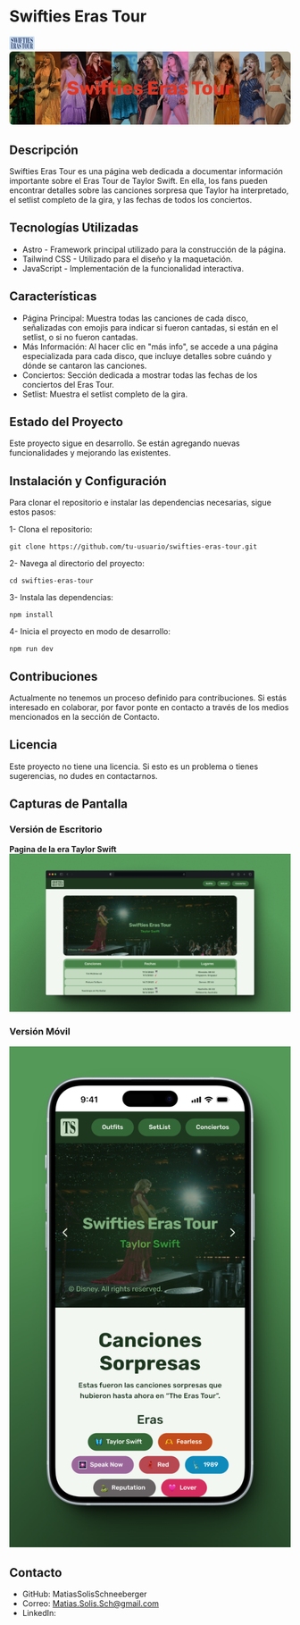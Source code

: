 # Swifties Eras Tour

![logo de la página](public/images/MuckUP/Logo-Midnights.png)
![Portada](<public/images/MuckUP/Frame 49.png>)

## Descripción
Swifties Eras Tour es una página web dedicada a documentar información importante sobre el Eras Tour de Taylor Swift. En ella, los fans pueden encontrar detalles sobre las canciones sorpresa que Taylor ha interpretado, el setlist completo de la gira, y las fechas de todos los conciertos.

## Tecnologías Utilizadas
- Astro - Framework principal utilizado para la construcción de la página.
- Tailwind CSS - Utilizado para el diseño y la maquetación.
- JavaScript - Implementación de la funcionalidad interactiva.

## Características
- Página Principal: Muestra todas las canciones de cada disco, señalizadas con emojis para indicar si fueron cantadas, si están en el setlist, o si no fueron cantadas.
- Más Información: Al hacer clic en "más info", se accede a una página especializada para cada disco, que incluye detalles sobre cuándo y dónde se cantaron las canciones.
- Conciertos: Sección dedicada a mostrar todas las fechas de los conciertos del Eras Tour.
- Setlist: Muestra el setlist completo de la gira.

## Estado del Proyecto
Este proyecto sigue en desarrollo. Se están agregando nuevas funcionalidades y mejorando las existentes.

## Instalación y Configuración
Para clonar el repositorio e instalar las dependencias necesarias, sigue estos pasos:

1- Clona el repositorio:
~~~
git clone https://github.com/tu-usuario/swifties-eras-tour.git
~~~

2- Navega al directorio del proyecto:
~~~
cd swifties-eras-tour
~~~
3- Instala las dependencias:

~~~
npm install
~~~

4- Inicia el proyecto en modo de desarrollo:

~~~
npm run dev
~~~

## Contribuciones
Actualmente no tenemos un proceso definido para contribuciones. Si estás interesado en colaborar, por favor ponte en contacto a través de los medios mencionados en la sección de Contacto.

## Licencia
Este proyecto no tiene una licencia. Si esto es un problema o tienes sugerencias, no dudes en contactarnos.

## Capturas de Pantalla


### Versión de Escritorio

**Pagina de la era Taylor Swift**
![alt text](public/images/MuckUP/pagina-debut.png)

### Versión Móvil
![alt text](public/images/MuckUP/index-debut-mobil.png)

## Contacto
- GitHub: MatiasSolisSchneeberger
- Correo: Matias.Solis.Sch@gmail.com
- LinkedIn: 

